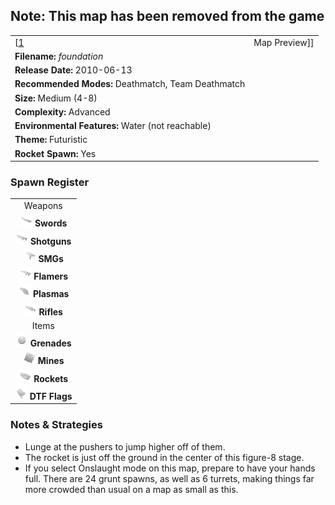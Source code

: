 ## **Note: This map has been removed from the game**

|                                                             |                                       |
|-------------------------------------------------------------|---------------------------------------|
| \[[1](File:Foundation.png%7Cthumb%7Ccenter)|Map Preview\]\] | **Author: Jonathan "*W!CK3D*" Roels** |
| **Filename:** *foundation*                                  |
| **Release Date:** 2010-06-13                                |
| **Recommended Modes:** Deathmatch, Team Deathmatch          |
| **Size:** Medium (4-8)                                      |
| **Complexity:** Advanced                                    |
| **Environmental Features:** Water (not reachable)           |
| **Theme:** Futuristic                                       |
| **Rocket Spawn:** Yes                                       |

### Spawn Register

|                                                                                             |
|:-------------------------------------------------------------------------------------------:|
|                                           Weapons                                           |
|     <img src="Sword.png" title="fig:Sword.png" alt="Sword.png" width="20" /> **Swords**     |
| <img src="Shotgun.png" title="fig:Shotgun.png" alt="Shotgun.png" width="20" /> **Shotguns** |
|         <img src="Smg.png" title="fig:Smg.png" alt="Smg.png" width="20" /> **SMGs**         |
|   <img src="Flamer.png" title="fig:Flamer.png" alt="Flamer.png" width="20" /> **Flamers**   |
|   <img src="Plasma.png" title="fig:Plasma.png" alt="Plasma.png" width="20" /> **Plasmas**   |
|     <img src="Rifle.png" title="fig:Rifle.png" alt="Rifle.png" width="20" /> **Rifles**     |
|                                            Items                                            |
| <img src="Grenade.png" title="fig:Grenade.png" alt="Grenade.png" width="20" /> **Grenades** |
|       <img src="Mine.png" title="fig:Mine.png" alt="Mine.png" width="20" /> **Mines**       |
|   <img src="Rocket.png" title="fig:Rocket.png" alt="Rocket.png" width="20" /> **Rockets**   |
|     <img src="Flag.png" title="fig:Flag.png" alt="Flag.png" width="20" /> **DTF Flags**     |

### Notes & Strategies

-   Lunge at the pushers to jump higher off of them.
-   The rocket is just off the ground in the center of this figure-8 stage.
-   If you select Onslaught mode on this map, prepare to have your hands full. There are 24 grunt spawns, as well as 6 turrets, making things far more crowded than usual on a map as small as this.

